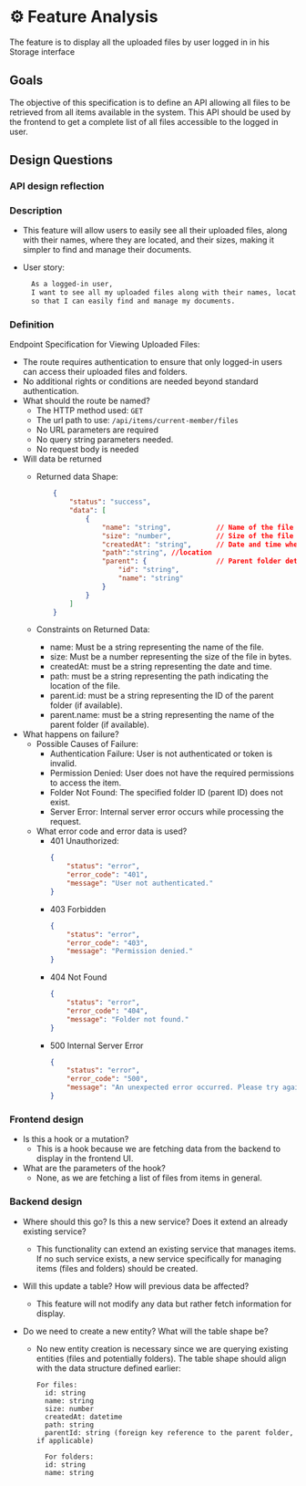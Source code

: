 # ⚙️ Feature Analysis
The feature is to display all the uploaded files by user logged in in his Storage interface

## Goals

The objective of this specification is to define an API allowing all files to be retrieved from all items available in the system. This API should be used by the frontend to get a complete list of all files accessible to the logged in user.

## Design Questions

### API design reflection

### Description

- This feature will allow users to easily see all their uploaded files, along with their names, where they are located, and their sizes, making it simpler to find and manage their documents.
- User story:
  
  ```txt
    As a logged-in user,
    I want to see all my uploaded files along with their names, locations, and sizes,
    so that I can easily find and manage my documents.
  ```

### Definition

  Endpoint Specification for Viewing Uploaded Files:

- The route requires authentication to ensure that only logged-in users can access their uploaded files and folders.
- No additional rights or conditions are needed beyond standard authentication.
- What should the route be named?
  - The HTTP method used: `GET`
  - The url path to use: `/api/items/current-member/files`
  - No URL parameters are required
  - No query string parameters needed.
  - No request body is needed
- Will data be returned
  - Returned data Shape:
    ```json
        {
            "status": "success",
            "data": [
                {
                    "name": "string",           // Name of the file
                    "size": "number",           // Size of the file in bytes
                    "createdAt": "string",      // Date and time when the file was created
                    "path":"string", //location
                    "parent": {                 // Parent folder details (if available)
                        "id": "string",
                        "name": "string"
                    }
                }
            ]
        }
    ```
  - Constraints on Returned Data:

    - name: Must be a string representing the name of the file.
    - size: Must be a number representing the size of the file in bytes.
    - createdAt: must be a string representing the date and time.
    - path: must be a string representing the path indicating the location of the file.
    - parent.id: must be a string representing the ID of the parent folder (if available).
    - parent.name: must be a string representing the name of the parent folder (if available).
- What happens on failure?
    - Possible Causes of Failure:
        - Authentication Failure: User is not authenticated or token is invalid.
        - Permission Denied: User does not have the required permissions to access the item.
        - Folder Not Found: The specified folder ID (parent ID) does not exist.
        - Server Error: Internal server error occurs while processing the request.
  - What error code and error data is used? 
    - 401 Unauthorized:
        ```json 
        {
            "status": "error",
            "error_code": "401",
            "message": "User not authenticated."
        }
        ```
    - 403 Forbidden
        ```json
        {
            "status": "error",
            "error_code": "403",
            "message": "Permission denied."
        }
        ```
    - 404 Not Found
        ```json 
        {
            "status": "error",
            "error_code": "404",
            "message": "Folder not found."
        }
        ```
    - 500 Internal Server Error
        ``` json
        {
            "status": "error",
            "error_code": "500",
            "message": "An unexpected error occurred. Please try again later."
        }
        ```


### Frontend design

- Is this a hook or a mutation? 
  - This is a hook because we are fetching data from the backend to display in the frontend UI. 
- What are the parameters of the hook?
  -  None, as we are fetching a list of files from items in general.

### Backend design

- Where should this go? Is this a new service? Does it extend an already existing service?
  - This functionality can extend an existing service that manages items. If no such service exists, a new service specifically for managing items (files and folders) should be created.
- Will this update a table? How will previous data be affected?
  - This feature will not modify any data but rather fetch information for display.
- Do we need to create a new entity? What will the table shape be?

  -   No new entity creation is necessary since we are querying existing entities (files and potentially folders). The table shape should align with the data structure defined earlier:
      ``` 
      For files:
        id: string
        name: string
        size: number
        createdAt: datetime
        path: string 
        parentId: string (foreign key reference to the parent folder, if applicable)

        For folders:
        id: string
        name: string
       ```